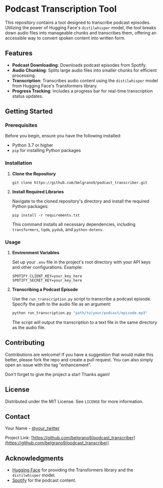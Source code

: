 # Podcast Transcription Tool

This repository contains a tool designed to transcribe podcast episodes. Utilizing the power of Hugging Face's `distilwhisper` model, the tool breaks down audio files into manageable chunks and transcribes them, offering an accessible way to convert spoken content into written form.

## Features

- **Podcast Downloading**: Downloads podcast episodes from Spotify.
- **Audio Chunking**: Splits large audio files into smaller chunks for efficient processing.
- **Transcription**: Transcribes audio content using the `distilwhisper` model from Hugging Face's Transformers library.
- **Progress Tracking**: Includes a progress bar for real-time transcription status updates.

## Getting Started

### Prerequisites

Before you begin, ensure you have the following installed:

- Python 3.7 or higher
- `pip` for installing Python packages

### Installation

1. **Clone the Repository**

   ```
   git clone https://github.com/belgrano9/podcast_transcriber.git
   ```
2. **Install Required Libraries**

   Navigate to the cloned repository's directory and install the required Python packages:

   ```
   pip install -r requirements.txt
   ```

   This command installs all necessary dependencies, including `transformers`, `tqdm`, `pydub`, and `python-dotenv`.

### Usage

1. **Environment Variables**

   Set up your `.env` file in the project's root directory with your API keys and other configurations. Example:

   ```
   SPOTIFY_CLIENT_KEY=your_key_here
   SPOTIFY_SECRET_KEY=your_key_here
   ```
2. **Transcribing a Podcast Episode**

   Use the `run_transcription.py` script to transcribe a podcast episode. Specify the path to the audio file as an argument:

   ```bash
   python run_transcription.py "path/to/your/podcast/episode.mp3"
   ```

   The script will output the transcription to a text file in the same directory as the audio file.

## Contributing

Contributions are welcome! If you have a suggestion that would make this better, please fork the repo and create a pull request. You can also simply open an issue with the tag "enhancement".

Don't forget to give the project a star! Thanks again!

## License

Distributed under the MIT License. See `LICENSE` for more information.

## Contact

Your Name - [@your_twitter](https://twitter.com/your_twitter)

Project Link: [https://github.com/belgrano9/podcast_transcriber](https://github.com/belgrano9/podcast_transcriber)

## Acknowledgments

- [Hugging Face](https://huggingface.co/) for providing the Transformers library and the `distilwhisper` model.
- [Spotify](https://www.spotify.com/) for the podcast content.

